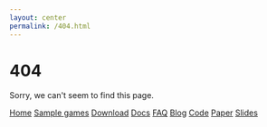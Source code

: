 ```yaml
---
layout: center
permalink: /404.html
---
```


# 404

Sorry, we can't seem to find this page.

<div class="mt3">
    <a href="{{ site.baseurl }}/" class="button button-blue button-big">Home</a>
    <a href="{{ site.baseurl }}/samplegames" class="button button-blue button-medium">Sample games</a>
    <a href="{{ site.baseurl }}/download" class="button button-blue button-big">Download</a>
    <a href="{{ site.url_docs }}" class="button button-blue button-medium">Docs</a>
    <a href="{{ site.baseurl }}/faq" class="button button-blue button-big">FAQ</a>
    <a href="{{ site.baseurl }}/blog" class="button button-blue button-big">Blog</a>
    <a href="{{ site.baseurl }}/code" class="button button-blue button-medium">Code</a>
    <a href="{{ site.baseurl }}/oTree.pdf" target="_empty" class="button button-blue button-big">Paper</a>
    <a href="{{ site.baseurl }}/oTreeSlides.pdf" target="_empty" class="button button-blue button-medium">Slides</a>
</div>
